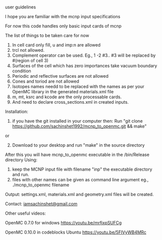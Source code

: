  user guidelines
 
 I hope you are familiar with the mcnp input specifications

 For now this code handles only basic input cards of mcnp
 
 The list of things to be taken care for now
 
 1. In cell card only fill, u and imp:n are allowed
 2. trcl not allowed.
 3. Complement operator can be used.  Eg.,  1 -2 #3.. #3 will be replaced by #(region of cell 3)
 4. Surfaces of the cell which has zero importances take vacuum boundary condition
 5. Periodic and reflective surfaces are not allowed
 6. Cones and toriod are not allowed
7. Isotopes names needd to be replaced with the names as per your OpenMC library in the generated materials.xml file
8. m, mt, ksrc and kcode are the only processable cards.
9. And need to declare cross_sections.xml in created inputs.


Installation:

1. if you have the git installed in your computer then:
Run "git clone https://github.com/sachinshet1992/mcnp_to_openmc.git && make"

or

2. Download to your desktop and run "make" in the source directory

After this you will have mcnp_to_openmc executable in the /bin/Release directory
Using:

1. keep the MCNP input file with filename "inp" the executable directory and run.
2. files with other names can be given as command line argument eg., ./mcnp_to_openmc filename

Output:
settings.xml, materials.xml and geometry.xml files will be created.


Contact:
iamsachinshet@gmail.com

Other useful videos:

OpenMC 0.7.0 for windows
https://youtu.be/mrfjxpSUFCg

OpenMC 0.10.0 in codeblocks Ubuntu 
https://youtu.be/5FIVyWB4MRc

